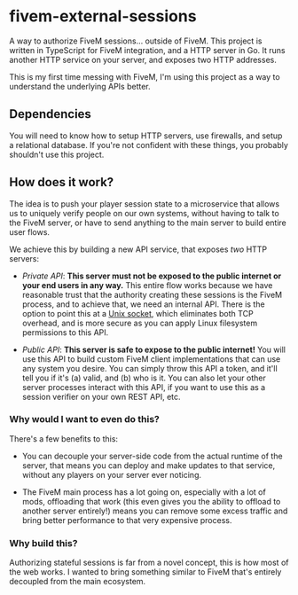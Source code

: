 # fivem-external-sessions

A way to authorize FiveM sessions... outside of FiveM. This project is written in TypeScript for FiveM integration, and a HTTP server in Go. It runs another HTTP service on your server, and exposes two HTTP addresses.

This is my first time messing with FiveM, I'm using this project as a way to understand the underlying APIs better.

## Dependencies

You will need to know how to setup HTTP servers, use firewalls, and setup a relational database. If you're not confident with these things, you probably shouldn't use this project.

## How does it work?

The idea is to push your player session state to a microservice that allows us to uniquely verify people on our own systems, without having to talk to the FiveM server, or have to send anything to the main server to build entire user flows.

We achieve this by building a new API service, that exposes *two* HTTP servers:

- *Private API*: **This server must __not__ be exposed to the public internet or your end users in any way.** This entire flow works because we have reasonable trust that the authority creating these sessions is the FiveM process, and to achieve that, we need an internal API. There is the option to point this at a [Unix socket](https://en.wikipedia.org/wiki/Unix_domain_socket), which eliminates both TCP overhead, and is more secure as you can apply Linux filesystem permissions to this API.

- *Public API*: **This server is safe to expose to the public internet!** You will use this API to build custom FiveM client implementations that can use any system you desire. You can simply throw this API a token, and it'll tell you if it's (a) valid, and (b) who is it. You can also let your other server processes interact with this API, if you want to use this as a session verifier on your own REST API, etc.

### Why would I want to even do this?

There's a few benefits to this:

- You can decouple your server-side code from the actual runtime of the server, that means you can deploy and make updates to that service, without any players on your server ever noticing.

- The FiveM main process has a lot going on, especially with a lot of mods, offloading that work (this even gives you the ability to offload to another server entirely!) means you can remove some excess traffic and bring better performance to that very expensive process.

### Why build this?

Authorizing stateful sessions is far from a novel concept, this is how most of the web works. I wanted to bring something similar to FiveM that's entirely decoupled from the main ecosystem.
